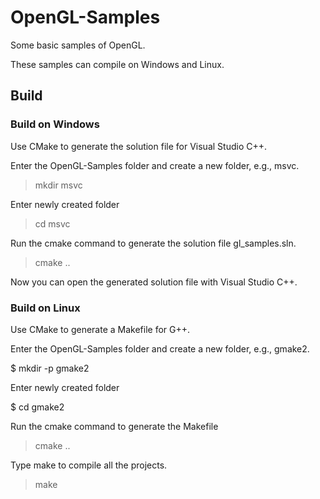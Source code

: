 # OpenGL-Samples

Some basic samples of OpenGL.


These samples can compile on Windows and Linux.

## Build

### Build on Windows

Use CMake to generate the solution file for Visual Studio C++.

Enter the OpenGL-Samples folder and create a new folder, e.g., msvc.

> mkdir msvc

Enter newly created folder
> cd msvc

Run the cmake command to generate the solution file gl_samples.sln.
> cmake ..

Now you can open the generated solution file with Visual Studio C++.

### Build on Linux

Use CMake to generate a Makefile for G++.

Enter the OpenGL-Samples folder and create a new folder, e.g., gmake2.

$ mkdir -p gmake2

Enter newly created folder

$ cd gmake2

Run the cmake command to generate the Makefile
> cmake ..

Type make to compile all the projects.

> make

